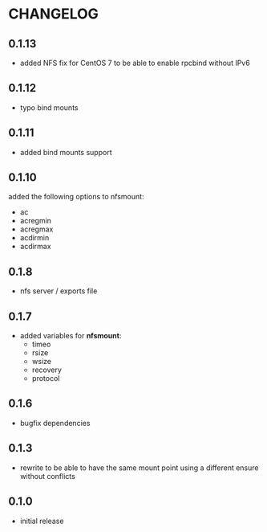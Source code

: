 # CHANGELOG

## 0.1.13

* added NFS fix for CentOS 7 to be able to enable rpcbind without IPv6

## 0.1.12

* typo bind mounts

## 0.1.11

* added bind mounts support

## 0.1.10

added the following options to nfsmount:
 * ac
 * acregmin
 * acregmax
 * acdirmin
 * acdirmax

## 0.1.8

* nfs server / exports file

## 0.1.7

* added variables for **nfsmount**:
  * timeo
  * rsize
  * wsize
  * recovery
  * protocol

## 0.1.6

* bugfix dependencies

## 0.1.3

* rewrite to be able to have the same mount point using a different ensure without conflicts

## 0.1.0

* initial release
